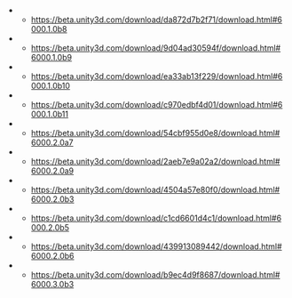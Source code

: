 - - https://beta.unity3d.com/download/da872d7b2f71/download.html#6000.1.0b8
- - https://beta.unity3d.com/download/9d04ad30594f/download.html#6000.1.0b9
- - https://beta.unity3d.com/download/ea33ab13f229/download.html#6000.1.0b10
- - https://beta.unity3d.com/download/c970edbf4d01/download.html#6000.1.0b11
- - https://beta.unity3d.com/download/54cbf955d0e8/download.html#6000.2.0a7
- - https://beta.unity3d.com/download/2aeb7e9a02a2/download.html#6000.2.0a9
- - https://beta.unity3d.com/download/4504a57e80f0/download.html#6000.2.0b3
- - https://beta.unity3d.com/download/c1cd6601d4c1/download.html#6000.2.0b5
- - https://beta.unity3d.com/download/439913089442/download.html#6000.2.0b6
- - https://beta.unity3d.com/download/b9ec4d9f8687/download.html#6000.3.0b3